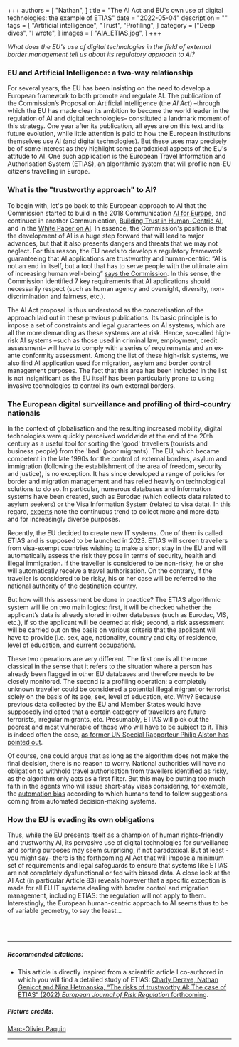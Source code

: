 +++
authors = [
    "Nathan",
]
title = "The AI Act and EU's own use of digital technologies: the example of ETIAS"
date = "2022-05-04"
description = ""
tags = [ "Artificial intelligence", "Trust", "Profiling",
]
category = ["Deep dives", "I wrote", ]
images = [
    "AIA_ETIAS.jpg",
]
+++

*What does the EU's use of digital technologies in the field of external border management tell us about its regulatory approach to AI?*

### EU and Artificial Intelligence: a two-way relationship

For several years, the EU has been insisting on the need to develop a European framework to both promote and regulate AI. The publication of the Commission’s Proposal on Artificial Intelligence (the *AI Act*) –through which the EU has made clear its ambition to become the world leader in the regulation of AI and digital technologies– constituted a landmark moment of this strategy. One year after its publication, all eyes are on this text and its future evolution, while little attention is paid to how the European institutions themselves use AI (and digital technologies). But these uses may precisely be of some interest as they highlight some paradoxical aspects of the EU's attitude to AI. One such application is the European Travel Information and Authorisation System (ETIAS), an algorithmic system that will profile non-EU citizens travelling in Europe.

### What is the "trustworthy approach" to AI?

To begin with, let's go back to this European approach to AI that the Commission started to build in the 2018 Communication [AI for Europe](https://ec.europa.eu/transparency/documents-register/api/files/COM(2018)237_0/de00000000142394?rendition=false), and continued in another Communication, [Building Trust in Human-Centric AI](https://digital-strategy.ec.europa.eu/en/library/communication-building-trust-human-centric-artificial-intelligence), and in the [White Paper on AI](https://ec.europa.eu/info/publications/white-paper-artificial-intelligence-european-approach-excellence-and-trust_en). In essence, the Commission's position is that the development of AI is a huge step forward that will lead to major advances, but that it also presents dangers and threats that we may not neglect. For this reason, the EU needs to develop a regulatory framework guaranteeing that AI applications are trustworthy and human-centric: “AI is not an end in itself, but a tool that has to serve people with the ultimate aim of increasing human well-being” [says the Commission](https://digital-strategy.ec.europa.eu/en/library/communication-building-trust-human-centric-artificial-intelligence). In this sense, the Commission identified 7 key requirements that AI applications should necessarily respect (such as human agency and oversight, diversity, non-discrimination and fairness, etc.).

The AI Act proposal is thus understood as the concretisation of the approach laid out in these previous publications. Its basic principle is to impose a set of constraints and legal guarantees on AI systems, which are all the more demanding as these systems are at risk. Hence, so-called high-risk AI systems –such as those used in criminal law, employment, credit assessment– will have to comply with a series of requirements and an ex-ante conformity assessment. Among the list of these high-risk systems, we also find AI application used for migration, asylum and border control management purposes. The fact that this area has been included in the list is not insignificant as the EU itself has been particularly prone to using invasive technologies to control its own external borders.

### The European digital surveillance and profiling of third-country nationals
In the context of globalisation and the resulting increased mobility, digital technologies were quickly perceived worldwide at the end of the 20th century as a useful tool for sorting the 'good' travellers (tourists and business people) from the 'bad' (poor migrants). The EU, which became competent in the late 1990s for the control of external borders, asylum and immigration (following the establishment of the area of freedom, security and justice), is no exception. It has since developed a range of policies for border and migration management and has relied heavily on technological solutions to do so. In particular, numerous databases and information systems have been created, such as Eurodac (which collects data related to asylum seekers) or the Visa Information System (related to visa data). In this regard, [experts](https://qmro.qmul.ac.uk/xmlui/handle/123456789/60690) note the continuous trend to collect more and more data and for increasingly diverse purposes.

Recently, the EU decided to create new IT systems. One of them is called ETIAS and is supposed to be launched in 2023. ETIAS will screen travellers from visa-exempt countries wishing to make a short stay in the EU and will automatically assess the risk they pose in terms of security, health and illegal immigration. If the traveller is considered to be non-risky, he or she will automatically receive a travel authorisation. On the contrary, if the traveller is considered to be risky, his or her case will be referred to the national authority of the destination country.

But how will this assessment be done in practice? The ETIAS algorithmic system will lie on two main logics: first, it will be checked whether the applicant’s data is already stored in other databases (such as Eurodac, VIS, etc.), if so the applicant will be deemed at risk; second, a risk assessment will be carried out on the basis on various criteria that the applicant will have to provide (i.e. sex, age, nationality, country and city of residence, level of education, and current occupation).

These two operations are very different. The first one is all the more classical in the sense that it refers to the situation where a person has already been flagged in other EU databases and therefore needs to be closely monitored. The second is a profiling operation: a completely unknown traveller could be considered a potential illegal migrant or terrorist solely on the basis of its age, sex, level of education, etc. Why? Because previous data collected by the EU and Member States would have supposedly indicated that a certain category of travellers are future terrorists, irregular migrants, etc. Presumably, ETIAS will pick out the poorest and most vulnerable of those who will have to be subject to it. This is indeed often the case, [as former UN Special Rapporteur Philip Alston has pointed out](https://algorithmwatch.org/en/un-special-rapporteur-on-digital-technology-and-social-protection-denounces-a-human-rights-free-zone/).

Of course, one could argue that as long as the algorithm does not make the final decision, there is no reason to worry. National authorities will have no obligation to withhold travel authorisation from travellers identified as risky, as the algorithm only acts as a first filter. But this may be putting too much faith in the agents who will issue short-stay visas considering, for example, the [automation bias](https://en.wikipedia.org/wiki/Automation_bias) according to which humans tend to follow suggestions coming from automated decision-making systems.

### How the EU is evading its own obligations

Thus, while the EU presents itself as a champion of human rights-friendly and trustworthy AI, its pervasive use of digital technologies for surveillance and sorting purposes may seem surprising, if not paradoxical. But at least -you might say- there is the forthcoming AI Act that will impose a minimum set of requirements and legal safeguards to ensure that systems like ETIAS are not completely dysfunctional or fed with biased data. A close look at the AI Act (in particular Article 83) reveals however that a specific exception is made for all EU IT systems dealing with border control and migration management, including ETIAS: the regulation will not apply to them. Interestingly, the European human-centric approach to AI seems thus to be of variable geometry, to say the least…

##### &nbsp; 
***
##### Recommended citations:
- This article is directly inspired from a scientific article I co-authored in which you will find a detailed study of ETIAS: [Charly Derave, Nathan Genicot and Nina Hetmanska, “The risks of trustworthy AI: The case of ETIAS” (2022) *European Journal of Risk Regulation* forthcoming](https://difusion.ulb.ac.be/vufind/Record/ULB-DIPOT:oai:dipot.ulb.ac.be:2013/341791/Holdings).

##### Picture credits:
[Marc-Olivier Paquin](https://unsplash.com/photos/nvpnVTjdzbM)
***

